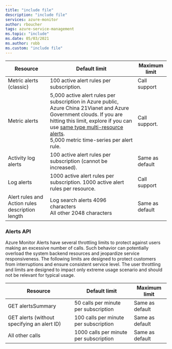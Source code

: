 ```yaml
---
title: "include file" 
description: "include file" 
services: azure-monitor
author: rboucher
tags: azure-service-management
ms.topic: "include"
ms.date: 05/03/2021
ms.author: robb
ms.custom: "include file"
---
```


| Resource | Default limit | Maximum limit |
| --- | --- | --- |
| Metric alerts (classic) |100 active alert rules per subscription. | Call support |
| Metric alerts |5,000 active alert rules per subscription in Azure public, Azure China 21Vianet and Azure Government clouds. If you are hitting this limit, explore if you can use [same type multi-resource alerts](../articles/azure-monitor/alerts/alerts-metric-overview.md#monitoring-at-scale-using-metric-alerts-in-azure-monitor).<br/>5,000 metric time-series per alert rule. | Call support. |
| Activity log alerts | 100 active alert rules per subscription (cannot be increased). | Same as default |
| Log alerts | 1000 active alert rules per subscription. 1000 active alert rules per resource. | Call support |
| Alert rules and Action rules description length| Log search alerts 4096 characters<br/>All other 2048 characters | Same as default |

### Alerts API
Azure Monitor Alerts have several throttling limits to protect against users making an excessive number of calls. Such behavior can potentially overload the system backend resources and jeopardize service responsiveness. The following limits are designed to protect customers from interruptions and ensure consistent service level. The user throttling and limits are designed to impact only extreme usage scenario and should not be relevant for typical usage.

| Resource | Default limit | Maximum limit |
| --- | --- | --- |
| GET alertsSummary | 50 calls per minute per subscription | Same as default | 
|	GET alerts (without specifying an alert ID) | 100 calls per minute per subscription | Same as default | 
|	All other calls | 1000 calls per minute per subscription | Same as default | 

